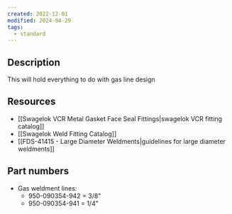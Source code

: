```yaml
---
created: 2022-12-01
modified: 2024-04-29
tags:
  - standard
---
```

## Description
This will hold everything to do with gas line design 

## Resources
- [[Swagelok VCR Metal Gasket Face Seal Fittings|swagelok VCR fitting catalog]]
- [[Swagelok Weld Fitting Catalog]]
- [[FDS-41415 - Large Diameter Weldments|guidelines for large diameter weldments]]

## Part numbers
- Gas weldment lines: 
	- 950-090354-942 = 3/8"
	- 950-090354-941 = 1/4"


